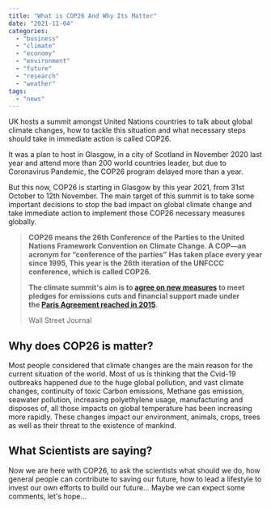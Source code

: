 ```yaml
---
title: "What is COP26 And Why Its Matter"
date: "2021-11-04"
categories: 
  - "business"
  - "climate"
  - "economy"
  - "environment"
  - "future"
  - "research"
  - "weather"
tags: 
  - "news"
---
```


UK hosts a summit amongst United Nations countries to talk about global climate changes, how to tackle this situation and what necessary steps should take in immediate action is called COP26.

It was a plan to host in Glasgow, in a city of Scotland in November 2020 last year and attend more than 200 world countries leader, but due to Coronavirus Pandemic, the COP26 program delayed more than a year.

But this now, COP26 is starting in Glasgow by this year 2021, from 31st October to 12th November. The main target of this summit is to take some important decisions to stop the bad impact on global climate change and take immediate action to implement those COP26 necessary measures globally.

> **COP26 means the 26th Conference of the Parties to the United Nations Framework Convention on Climate Change. A COP—an acronym for “conference of the parties”** **Has taken place every year since 1995, This year is the 26th iteration of the UNFCCC conference, which is called COP26.**  
>   
> **The climate summit's aim is to [agree on new measures](https://www.wsj.com/articles/who-are-the-worlds-biggest-climate-polluters-satellites-sweep-for-culprits-11634635980?mod=article_inline) to meet pledges for emissions cuts and financial support made under the [Paris Agreement reached in 2015](https://www.wsj.com/articles/final-draft-of-global-climate-change-deal-is-complete-1449906731?mod=article_inline).**
> 
> Wall Street Journal

## Why does COP26 is matter?

Most people considered that climate changes are the main reason for the current situation of the world. Most of us is thinking that the Cvid-19 outbreaks happened due to the huge global pollution, and vast climate changes, continuity of toxic Carbon emissions, Methane gas emission, seawater pollution, increasing polyethylene usage, manufacturing and disposes of, all those impacts on global temperature has been increasing more rapidly. These changes impact our environment, animals, crops, trees as well as their threat to the existence of mankind.

## What Scientists are saying?

Now we are here with COP26, to ask the scientists what should we do, how general people can contribute to saving our future, how to lead a lifestyle to invest our own efforts to build our future... Maybe we can expect some comments, let's hope...

